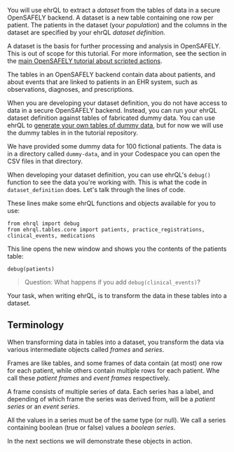 You will use ehrQL to extract a _dataset_ from the tables of data in a secure OpenSAFELY backend.
A dataset is a new table containing one row per patient.
The patients in the dataset (your _population_) and the columns in the dataset are specified by your ehrQL _dataset definition_.

A dataset is the basis for further processing and analysis in OpenSAFELY.
This is out of scope for this tutorial.
For more information, see the section in the [main OpenSAFELY tutorial about scripted actions][1].

The tables in an OpenSAFELY backend contain data about patients, and about events that are linked to patients in an EHR system, such as observations, diagnoses, and prescriptions.

When you are developing your dataset definition, you do not have access to data in a secure OpenSAFELY backend.
Instead, you can run your ehrQL dataset definition against tables of fabricated dummy data.
You can use ehrQL to [generate your own tables of dummy data][2], but for now we will use the dummy tables in in the tutorial repository.

We have provided some dummy data for 100 fictional patients.
The data is in a directory called `dummy-data`, and in your Codespace you can open the CSV files in that directory.

When developing your dataset definition, you can use ehrQL's `debug()` function to see the data you're working with.
This is what the code in `dataset_definition` does.
Let's talk through the lines of code.

These lines make some ehrQL functions and objects available for you to use:

	from ehrql import debug
	from ehrql.tables.core import patients, practice_registrations, clinical_events, medications

This line opens the new window and shows you the contents of the patients table:

	debug(patients)

> Question: What happens if you add `debug(clinical_events)`?

Your task, when writing ehrQL, is to transform the data in these tables into a dataset.

## Terminology

When transforming data in tables into a dataset, you transform the data via various intermediate objects called _frames_ and _series_.

Frames are like tables, and some frames of data contain (at most) one row for each patient, while others contain multiple rows for each patient.
Whe call these _patient frames_ and _event frames_ respectively.

A frame consists of multiple series of data.
Each series has a label, and depending of which frame the series was derived from, will be a _patient series_ or an _event series_.

All the values in a series must be of the same type (or null).
We call a series containing boolean (true or false) values a _boolean series_.

In the next sections we will demonstrate these objects in action.

[1]: https://docs.opensafely.org/getting-started/tutorial/add-a-scripted-action-to-the-pipeline/
[2]: ../../how-to/dummy-data/
